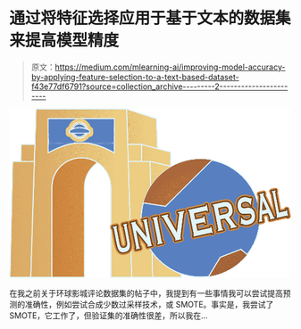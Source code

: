 # 通过将特征选择应用于基于文本的数据集来提高模型精度

> 原文：<https://medium.com/mlearning-ai/improving-model-accuracy-by-applying-feature-selection-to-a-text-based-dataset-f43e77df6791?source=collection_archive---------2----------------------->

![](img/22cb2e1e35538621cce613f1a31c7843.png)

在我之前关于环球影城评论数据集的帖子中，我提到有一些事情我可以尝试提高预测的准确性，例如尝试合成少数过采样技术，或 SMOTE。事实是，我尝试了 SMOTE，它工作了，但验证集的准确性很差，所以我在…